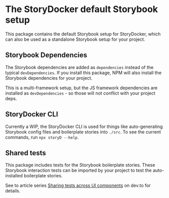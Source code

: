 # The StoryDocker default Storybook setup

This package contains the default Storybook setup for StoryDocker, which can also be used as a standalone Storybook setup for your project.

## Storybook Dependencies

The Storybook dependencies are added as `dependencies` instead of the typical `devDependencies`. If you install this package, NPM will also install the Storybook dependencies for your project. 

This is a multi-framework setup, but the JS framework dependencies are installed as `devDependencies` - so those will not conflict with your project deps. 

## StoryDocker CLI

Currently a WIP, the StoryDocker CLI is used for things like auto-generating Storybook config files and boilerplate stories into `./src`. To see the current commands, run `npx storyD --help`.

## Shared tests

This package includes tests for the Storybook boilerplate stories. These Storybook interaction tests can be imported by your project to test the auto-installed boilerplate stories.

See to article series [Sharing tests across UI components](https://dev.to/scottnath/series/22727) on dev.to for details.